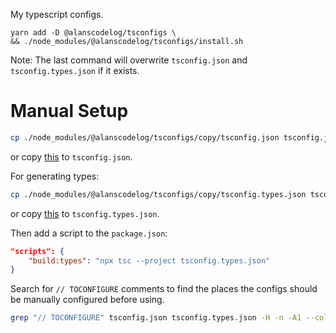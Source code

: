 My typescript configs.


```
yarn add -D @alanscodelog/tsconfigs \
&& ./node_modules/@alanscodelog/tsconfigs/install.sh
```
Note: The last command will overwrite `tsconfig.json` and `tsconfig.types.json` if it exists.

# Manual Setup
```bash
cp ./node_modules/@alanscodelog/tsconfigs/copy/tsconfig.json tsconfig.json
```
or copy [this](https://github.com/AlansCodeLog/my-tsconfigs/blob/master/copy/tsconfig.json) to `tsconfig.json`.


For generating types:
```bash
cp ./node_modules/@alanscodelog/tsconfigs/copy/tsconfig.types.json tsconfig.types.json
```
or copy [this](https://github.com/AlansCodeLog/my-tsconfigs/blob/master/copy/tsconfig.types.json) to `tsconfig.types.json`.

Then add a script to the `package.json`:
```json
"scripts": {
	"build:types": "npx tsc --project tsconfig.types.json"
}
```

Search for `// TOCONFIGURE` comments to find the places the configs should be manually configured before using.
```bash
grep "// TOCONFIGURE" tsconfig.json tsconfig.types.json -H -n -A1 --color
```
